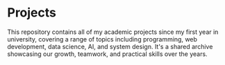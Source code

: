 # Projects
This repository contains all of my academic projects since my first year in university, covering a range of topics including programming, web development, data science, AI, and system design.  It's a shared archive showcasing our growth, teamwork, and practical skills over the years.
